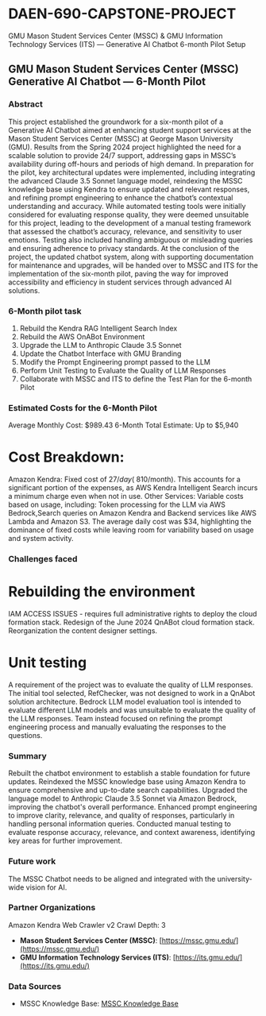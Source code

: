 # DAEN-690-CAPSTONE-PROJECT
GMU Mason Student Services Center (MSSC) &amp; GMU Information Technology Services (ITS) — Generative AI Chatbot 6-month Pilot Setup

## GMU Mason Student Services Center (MSSC) Generative AI Chatbot — 6-Month Pilot

### Abstract 

This project established the groundwork for a six-month pilot of a Generative AI Chatbot aimed at enhancing student support services at the Mason Student Services Center (MSSC) at George Mason University (GMU). Results from the Spring 2024 project highlighted the need for a scalable solution to provide 24/7 support, addressing gaps in MSSC’s availability during off-hours and periods of high demand. In preparation for the pilot, key architectural updates were implemented, including integrating the advanced Claude 3.5 Sonnet language model, reindexing the MSSC knowledge base using Kendra to ensure updated and relevant responses, and refining prompt engineering to enhance the chatbot’s contextual understanding and accuracy. While automated testing tools were initially considered for evaluating response quality, they were deemed unsuitable for this project, leading to the development of a manual testing framework that assessed the chatbot’s accuracy, relevance, and sensitivity to user emotions. Testing also included handling ambiguous or misleading queries and ensuring adherence to privacy standards. At the conclusion of the project, the updated chatbot system, along with supporting documentation for maintenance and upgrades, will be handed over to MSSC and ITS for the implementation of the six-month pilot, paving the way for improved accessibility and efficiency in student services through advanced AI solutions.

### 6-Month pilot task 

1. Rebuild the Kendra RAG Intelligent Search Index
2. Rebuild the AWS OnABot Environment
3. Upgrade the LLM to Anthropic Claude 3.5 Sonnet
4. Update the Chatbot Interface with GMU Branding
5. Modify the Prompt Engineering prompt passed to the LLM
6. Perform Unit Testing to Evaluate the Quality of LLM Responses
7. Collaborate with MSSC and ITS to define the Test Plan for the 6-month Pilot

### Estimated Costs for the 6-Month Pilot

Average Monthly Cost: $989.43
6-Month Total Estimate: Up to $5,940

# Cost Breakdown:

Amazon Kendra: Fixed cost of $27/day (~$810/month).
This accounts for a significant portion of the expenses, as AWS Kendra Intelligent Search incurs a minimum charge even when not in use.
Other Services: Variable costs based on usage, including:
Token processing for the LLM via AWS Bedrock,Search queries on Amazon Kendra and Backend services like AWS Lambda and Amazon S3.
The average daily cost was $34, highlighting the dominance of fixed costs while leaving room for variability based on usage and system activity.


### Challenges faced 

# Rebuilding the environment
⁠IAM ACCESS ISSUES - requires full administrative rights to deploy the cloud formation stack.
⁠Redesign of the June 2024 QnABot cloud formation stack.
Reorganization the content designer settings.
# Unit testing
A requirement of the project was to evaluate the quality of LLM responses.
The initial tool selected, RefChecker, was not designed to work in a QnAbot solution architecture.
Bedrock LLM model evaluation tool is intended to evaluate different LLM models and was unsuitable to evaluate the quality of the LLM responses.
⁠Team instead focused on refining the prompt engineering process and manually evaluating the responses to the questions.

### Summary 
Rebuilt the chatbot environment to establish a stable foundation for future updates.
Reindexed the MSSC knowledge base using Amazon Kendra to ensure comprehensive and up-to-date search capabilities.
Upgraded the language model to Anthropic Claude 3.5 Sonnet via Amazon Bedrock, improving the chatbot's overall performance.
Enhanced prompt engineering to improve clarity, relevance, and quality of responses, particularly in handling personal information queries.
Conducted manual testing to evaluate response accuracy, relevance, and context awareness, identifying key areas for further improvement.

### Future work
The MSSC Chatbot needs to be aligned and integrated with the university-wide vision for AI.

### Partner Organizations
Amazon Kendra Web Crawler v2
Crawl Depth: 3
- **Mason Student Services Center (MSSC)**: [https://mssc.gmu.edu/](https://mssc.gmu.edu/)
- **GMU Information Technology Services (ITS)**: [https://its.gmu.edu/](https://its.gmu.edu/)

### Data Sources

- MSSC Knowledge Base: [MSSC Knowledge Base](https://mason.my.site.com/SelfServiceHC/s/topiccatalog)

